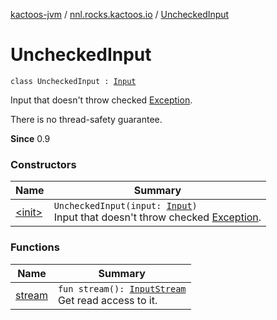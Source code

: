 [kactoos-jvm](../../index.md) / [nnl.rocks.kactoos.io](../index.md) / [UncheckedInput](./index.md)

# UncheckedInput

`class UncheckedInput : `[`Input`](../../nnl.rocks.kactoos/-input/index.md)

Input that doesn't throw checked [Exception](https://kotlinlang.org/api/latest/jvm/stdlib/kotlin/-exception/index.html).

There is no thread-safety guarantee.

**Since**
0.9

### Constructors

| Name | Summary |
|---|---|
| [&lt;init&gt;](-init-.md) | `UncheckedInput(input: `[`Input`](../../nnl.rocks.kactoos/-input/index.md)`)`<br>Input that doesn't throw checked [Exception](https://kotlinlang.org/api/latest/jvm/stdlib/kotlin/-exception/index.html). |

### Functions

| Name | Summary |
|---|---|
| [stream](stream.md) | `fun stream(): `[`InputStream`](http://docs.oracle.com/javase/8/docs/api/java/io/InputStream.html)<br>Get read access to it. |
